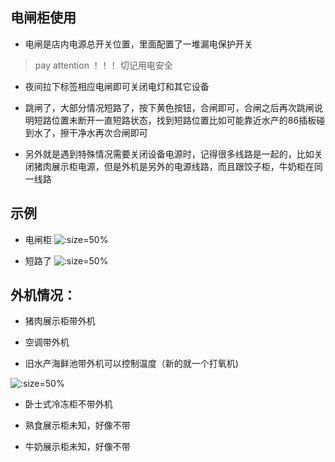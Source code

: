 ## 电闸柜使用


* 电闸是店内电源总开关位置，里面配置了一堆漏电保护开关 

> pay attention ！！！ 切记用电安全

* 夜间拉下标签相应电闸即可关闭电灯和其它设备

* 跳闸了，大部分情况短路了，按下黄色按钮，合闸即可，合闸之后再次跳闸说明短路位置未断开一直短路状态，找到短路位置比如可能靠近水产的86插板碰到水了，擦干净水再次合闸即可

* 另外就是遇到特殊情况需要关闭设备电源时，记得很多线路是一起的，比如关闭猪肉展示柜电源，但是外机是另外的电源线路，而且跟饺子柜，牛奶柜在同一线路

## 示例

* 电闸柜
![](https://gitcode.net/GaloisField/WORKFLOWS4COMPANY/-/raw/master/resources/pic/equipment/电闸柜.jpeg ':size=50%')

* 短路了
![](https://gitcode.net/GaloisField/WORKFLOWS4COMPANY/-/raw/master/resources/pic/equipment/短路.jpeg ':size=50%')

## 外机情况：

* 猪肉展示柜带外机

* 空调带外机

* 旧水产海鲜池带外机可以控制温度（新的就一个打氧机)

![](https://gitcode.net/GaloisField/WORKFLOWS4COMPANY/-/raw/master/resources/pic/equipment/外机海鲜池.jpeg ':size=50%')

* 卧士式冷冻柜不带外机

* 熟食展示柜未知，好像不带

* 牛奶展示柜未知，好像不带